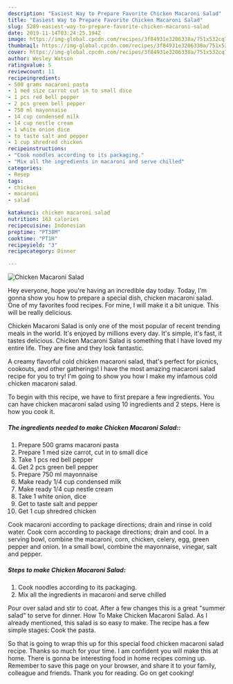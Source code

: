 ```yaml
---
description: "Easiest Way to Prepare Favorite Chicken Macaroni Salad"
title: "Easiest Way to Prepare Favorite Chicken Macaroni Salad"
slug: 5289-easiest-way-to-prepare-favorite-chicken-macaroni-salad
date: 2019-11-14T03:24:25.194Z
image: https://img-global.cpcdn.com/recipes/3f84931e3206338a/751x532cq70/chicken-macaroni-salad-recipe-main-photo.jpg
thumbnail: https://img-global.cpcdn.com/recipes/3f84931e3206338a/751x532cq70/chicken-macaroni-salad-recipe-main-photo.jpg
cover: https://img-global.cpcdn.com/recipes/3f84931e3206338a/751x532cq70/chicken-macaroni-salad-recipe-main-photo.jpg
author: Wesley Watson
ratingvalue: 5
reviewcount: 11
recipeingredient:
- 500 grams macaroni pasta
- 1 med size carrot cut in to small dice
- 1 pcs red bell pepper
- 2 pcs green bell pepper
- 750 ml mayonnaise
- 14 cup condensed milk
- 14 cup nestle cream
- 1 white onion dice
- to taste salt and pepper
- 1 cup shredred chicken
recipeinstructions:
- "Cook noodles according to its packaging."
- "Mix all the ingredients in macaroni and serve chilled"
categories:
- Resep
tags:
- chicken
- macaroni
- salad

katakunci: chicken macaroni salad
nutrition: 163 calories
recipecuisine: Indonesian
preptime: "PT38M"
cooktime: "PT1H"
recipeyield: "3"
recipecategory: Dinner

---
```



![Chicken Macaroni Salad](https://img-global.cpcdn.com/recipes/3f84931e3206338a/751x532cq70/chicken-macaroni-salad-recipe-main-photo.jpg)

Hey everyone, hope you're having an incredible day today. Today, I'm gonna show you how to prepare a special dish, chicken macaroni salad. One of my favorites food recipes. For mine, I will make it a bit unique. This will be really delicious.

Chicken Macaroni Salad is only one of the most popular of recent trending meals in the world. It's enjoyed by millions every day. It's simple, it's fast, it tastes delicious. Chicken Macaroni Salad is something that I have loved my entire life. They are fine and they look fantastic.

A creamy flavorful cold chicken macaroni salad, that&#39;s perfect for picnics, cookouts, and other gatherings! I have the most amazing macaroni salad recipe for you to try! I&#39;m going to show you how I make my infamous cold chicken macaroni salad.


To begin with this recipe, we have to first prepare a few ingredients. You can have chicken macaroni salad using 10 ingredients and 2 steps. Here is how you cook it.

##### The ingredients needed to make Chicken Macaroni Salad::

1. Prepare 500 grams macaroni pasta
1. Prepare 1 med size carrot, cut in to small dice
1. Take 1 pcs red bell pepper
1. Get 2 pcs green bell pepper
1. Prepare 750 ml mayonnaise
1. Make ready 1/4 cup condensed milk
1. Make ready 1/4 cup nestle cream
1. Take 1 white onion, dice
1. Get to taste salt and pepper
1. Get 1 cup shredred chicken


Cook macaroni according to package directions; drain and rinse in cold water. Cook corn according to package directions; drain and cool. In a serving bowl, combine the macaroni, corn, chicken, celery, egg, green pepper and onion. In a small bowl, combine the mayonnaise, vinegar, salt and pepper. 

##### Steps to make Chicken Macaroni Salad:

1. Cook noodles according to its packaging.
1. Mix all the ingredients in macaroni and serve chilled


Pour over salad and stir to coat. After a few changes this is a great &#34;summer salad&#34; to serve for dinner. How To Make Chicken Macaroni Salad. As I already mentioned, this salad is so easy to make. The recipe has a few simple stages: Cook the pasta. 

So that is going to wrap this up for this special food chicken macaroni salad recipe. Thanks so much for your time. I am confident you will make this at home. There is gonna be interesting food in home recipes coming up. Remember to save this page on your browser, and share it to your family, colleague and friends. Thank you for reading. Go on get cooking!
